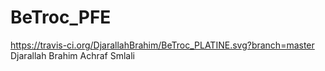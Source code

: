 # BeTroc_PFE  
https://travis-ci.org/DjarallahBrahim/BeTroc_PLATINE.svg?branch=master
Djarallah Brahim
Achraf Smlali
